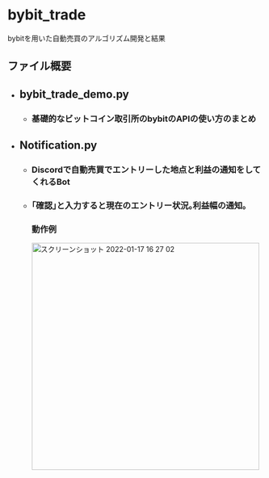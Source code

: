 # bybit_trade
bybitを用いた自動売買のアルゴリズム開発と結果

## ファイル概要

- ## bybit_trade_demo.py
  - ### 基礎的なビットコイン取引所のbybitのAPIの使い方のまとめ

- ## Notification.py
  - ### Discordで自動売買でエントリーした地点と利益の通知をしてくれるBot
  - ### ｢確認｣と入力すると現在のエントリー状況｡利益幅の通知｡
 
    ### 動作例
    <img width="450" alt="スクリーンショット 2022-01-17 16 27 02" src="https://user-images.githubusercontent.com/61785070/149726757-1ada3ade-0b72-42e0-8bfe-1328cfe1af77.png">
